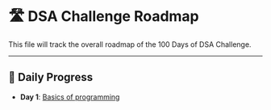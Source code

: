 # 🛣️ DSA Challenge Roadmap
This file will track the overall roadmap of the 100 Days of DSA Challenge.

---

## 📅 Daily Progress

- **Day 1**: [Basics of programming](./day1/)